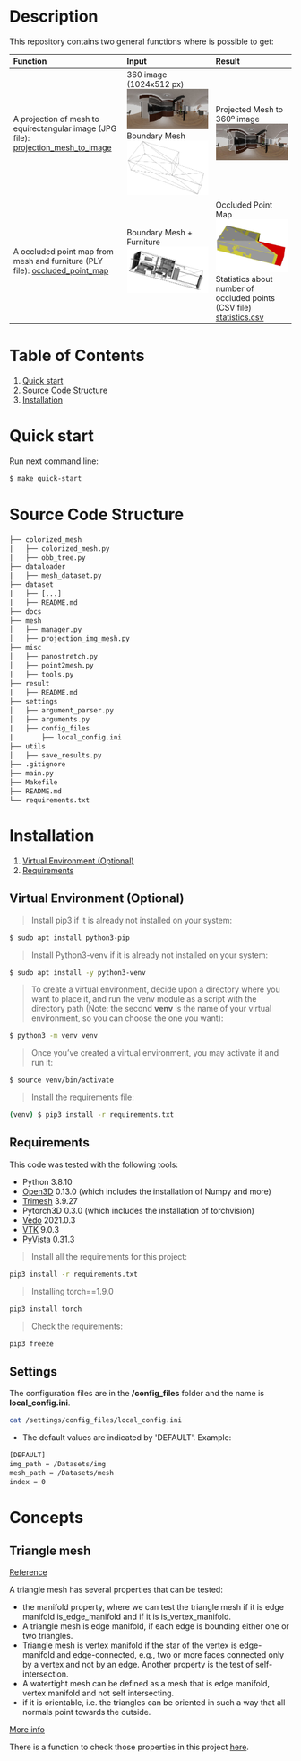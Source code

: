 
# Description
This repository contains two general functions where is possible to get:

| Function |  Input |  Result |
|:-----------|:------------|:--------------|
| A projection of mesh to equirectangular image (JPG file): [projection_mesh_to_image](https://github.com/EvaAlmansa/ColorizedMesh/blob/master/mesh/manager.py#L188) | 360 image (1024x512 px) ![equi_img](/docs/living_room4_1.jpg) Boundary Mesh ![mesh](/docs/living_room4_1_mesh.png)<!-- .element height="50%" width="50%" -->  | Projected Mesh to 360º image ![project_mesh2equi](/docs/living_room4_1_projected.jpg) |
| A occluded point map from mesh and furniture (PLY file): [occluded_point_map](https://github.com/EvaAlmansa/ColorizedMesh/blob/master/colorized_mesh/colorized_mesh.py#140) | Boundary Mesh + Furniture![compl_mesh](/docs/living_room4_1_furniture_mesh.png) | Occluded Point Map ![occluded_point_map](/docs/living_room4_1_occl_map.jpg) Statistics about number of occluded points (CSV file) [statistics.csv](https://github.com/EvaAlmansa/ColorizedMesh/blob/master/result/statistics.csv) |


# Table of Contents
1. [Quick start](#quick-start)
1. [Source Code Structure](#source-code-structure)
1. [Installation](#installation)

# Quick start 

Run next command line:
```bash
$ make quick-start
```

# Source Code Structure

```
├── colorized_mesh
|   ├── colorized_mesh.py
|   ├── obb_tree.py
├── dataloader
|   ├── mesh_dataset.py
├── dataset
|   ├── [...]
|   ├── README.md
├── docs
├── mesh
│   ├── manager.py
│   ├── projection_img_mesh.py
├── misc
│   ├── panostretch.py
│   ├── point2mesh.py
|   ├── tools.py
├── result
|   ├── README.md
├── settings
│   ├── argument_parser.py
│   ├── arguments.py
|   ├── config_files
|       ├── local_config.ini
├── utils
│   ├── save_results.py
├── .gitignore
├── main.py
├── Makefile
├── README.md
└── requirements.txt
```

# Installation

1. [Virtual Environment (Optional)](#virtual-environment-optional) 
1. [Requirements](#requirements)


## Virtual Environment (Optional) 

> Install pip3 if it is already not installed on your system:
```bash
$ sudo apt install python3-pip
```
> Install Python3-venv if it is already not installed on your system:
```bash
$ sudo apt install -y python3-venv
```
> To create a virtual environment, decide upon a directory where you want to place it, and run the venv module as a script with the directory path (Note: the second **venv** is the name of your virtual environment, so you can choose the one you want):
```bash
$ python3 -m venv venv
```
> Once you’ve created a virtual environment, you may activate it and run it:
```bash
$ source venv/bin/activate
```
> Install the requirements file:
```bash
(venv) $ pip3 install -r requirements.txt
```

## Requirements 
This code was tested with the following tools: 
* Python 3.8.10 
* [Open3D](http://www.open3d.org/docs/release/index.html) 0.13.0 (which includes the installation of Numpy and more) 
* [Trimesh](https://github.com/mikedh/trimesh) 3.9.27
* Pytorch3D 0.3.0 (which includes the installation of torchvision) 
* [Vedo](https://github.com/marcomusy/vedo) 2021.0.3
* [VTK](https://kitware.github.io/vtk-examples/site/Python/) 9.0.3
* [PyVista](https://docs.pyvista.org/getting-started/why.html) 0.31.3

> Install all the requirements for this project:
```bash
pip3 install -r requirements.txt
```
> Installing torch==1.9.0 
```bash
pip3 install torch
``` 
> Check the requirements:
```bash
pip3 freeze
```

## Settings
The configuration files are in the **/config_files** folder and the name is **local_config.ini**.
```bash
cat /settings/config_files/local_config.ini
```
* The default values are indicated by 'DEFAULT'. Example:
```
[DEFAULT]
img_path = /Datasets/img
mesh_path = /Datasets/mesh
index = 0
```

# Concepts

## Triangle mesh 
[Reference](http://www.open3d.org/docs/release/tutorial/geometry/mesh.html#Mesh-properties)

A triangle mesh has several properties that can be tested:
* the manifold property, where we can test the triangle mesh if it is edge manifold is_edge_manifold and if it is is_vertex_manifold. 
* A triangle mesh is edge manifold, if each edge is bounding either one or two triangles. 
* Triangle mesh is vertex manifold if the star of the vertex is edge-manifold and edge-connected, e.g., two or more faces connected only by a vertex and not by an edge. Another property is the test of self-intersection. 
* A watertight mesh can be defined as a mesh that is edge manifold, vertex manifold and not self intersecting. 
* if it is orientable, i.e. the triangles can be oriented in such a way that all normals point towards the outside. 

[More info](https://www.sculpteo.com/en/3d-learning-hub/create-3d-file/fix-non-manifold-geometry/)

There is a function to check those properties in this project [here](https://github.com/EvaAlmansa/ColorizedMesh/blob/master/mesh/manager.py#L82).